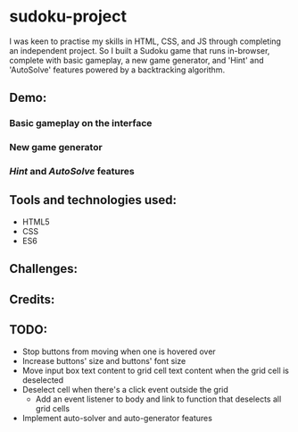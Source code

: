 # sudoku-project

I was keen to practise my skills in HTML, CSS, and JS through completing an independent project. So I built a Sudoku game that runs in-browser, complete with basic gameplay, a new game generator, and 'Hint' and 'AutoSolve' features powered by a backtracking algorithm.

## Demo:

### Basic gameplay on the interface

### New game generator

### _Hint_ and _AutoSolve_ features

## Tools and technologies used:
* HTML5
* CSS
* ES6

## Challenges:


## Credits:

## TODO:
* Stop buttons from moving when one is hovered over
* Increase buttons' size and buttons' font size
* Move input box text content to grid cell text content when the grid cell is deselected
* Deselect cell when there's a click event outside the grid
  * Add an event listener to body and link to function that deselects all grid cells
* Implement auto-solver and auto-generator features
